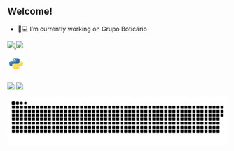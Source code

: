 ## Welcome!

- 🍻💻 I’m currently working on Grupo Boticário

 <div>
  <a href="https://github.com/douglasronchi">
  <img height="160em" src="https://github-readme-stats.vercel.app/api?username=douglasronchi&show_icons=true&theme=dracula&include_all_commits=true&count_private=true"/>
  <img height="160em" src="https://github-readme-stats.vercel.app/api/top-langs/?username=douglasronchi&layout=compact&langs_count=7&theme=dracula"/>
</div>
<div style="display: inline_block"><br>
  <img align="center" alt="Doug-Python" height="30" width="40" src="https://raw.githubusercontent.com/devicons/devicon/master/icons/python/python-original.svg">
</div>
  
  ##
 
<div> 
  <a href="https://https://www.instagram.com/douglasronchi" target="_blank"><img src="https://img.shields.io/badge/-Instagram-%23E4405F?style=for-the-badge&logo=instagram&logoColor=white" target="_blank"></a>
  <a href="https://www.linkedin.com/in/douglas-ronchi-7b5a2b134/" target="_blank"><img src="https://img.shields.io/badge/-LinkedIn-%230077B5?style=for-the-badge&logo=linkedin&logoColor=white" target="_blank"></a> 
 
  ![Snake animation](https://github.com/douglasronchi/douglasronchi/blob/output/github-contribution-grid-snake.svg)
 
</div>
